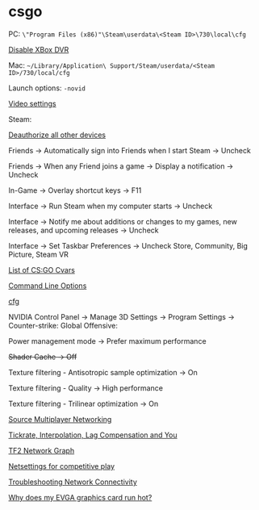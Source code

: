 # csgo
PC: `\"Program Files (x86)"\Steam\userdata\<Steam ID>\730\local\cfg`

[Disable XBox DVR](https://support.steampowered.com/kb_article.php?ref=6239-DZCB-8600)

Mac: `~/Library/Application\ Support/Steam/userdata/<Steam ID>/730/local/cfg`


Launch options: `-novid`

[Video settings](http://steamcommunity.com/sharedfiles/filedetails/?id=1323979967)



Steam:

[Deauthorize all other devices](https://store.steampowered.com/twofactor/manage)

Friends -> Automatically sign into Friends when I start Steam -> Uncheck

Friends -> When any Friend joins a game -> Display a notification -> Uncheck

In-Game -> Overlay shortcut keys -> F11

Interface -> Run Steam when my computer starts -> Uncheck

Interface -> Notify me about additions or changes to my games, new releases, and upcoming releases -> Uncheck

Interface -> Set Taskbar Preferences -> Uncheck Store, Community, Big Picture, Steam VR

[List of CS:GO Cvars](https://developer.valvesoftware.com/wiki/List_of_CS:GO_Cvars)

[Command Line Options](https://developer.valvesoftware.com/wiki/Command_Line_Options)

[cfg](https://developer.valvesoftware.com/wiki/Cfg)

NVIDIA Control Panel -> Manage 3D Settings -> Program Settings -> Counter-strike: Global Offensive:

Power management mode -> Prefer maximum performance

~~Shader Cache -> Off~~

Texture filtering - Antisotropic sample optimization -> On

Texture filtering - Quality -> High performance

Texture filtering - Trilinear optimization -> On


[Source Multiplayer Networking](https://developer.valvesoftware.com/wiki/Source_Multiplayer_Networking)

[Tickrate, Interpolation, Lag Compensation and You](http://team-dignitas.net/articles/blogs/CSGO/9512/tickrate-interpolation-lag-compensation-and-you-probably-not-the-reason-why-you-just-missed-that-shot)

[TF2 Network Graph](https://developer.valvesoftware.com/wiki/TF2_Network_Graph)

[Netsettings for competitive play](http://clutchround.com/csgo-netsettings-for-competitive-play/)

[Troubleshooting Network Connectivity](https://support.steampowered.com/kb_article.php?ref=1456-EUDN-2493)

[Why does my EVGA graphics card run hot?](http://www.evga.com/support/faq/?f=57289)
